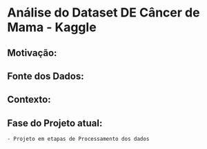 # Análise do Dataset DE Câncer de Mama - Kaggle

## Motivação:

## Fonte dos Dados:


## Contexto:

    
## Fase do Projeto atual:
    - Projeto em etapas de Processamento dos dados
    
